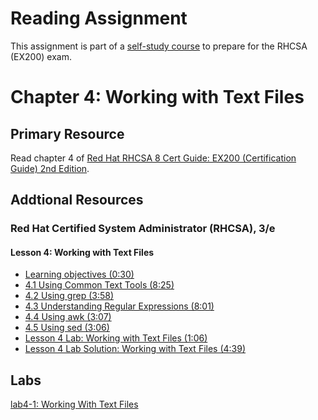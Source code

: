 # Reading Assignment
This assignment is part of a [self-study course](../README.md) to prepare for the RHCSA (EX200) exam.
# Chapter 4: Working with Text Files

## Primary Resource
Read chapter 4 of [Red Hat RHCSA 8 Cert Guide: EX200 (Certification Guide) 2nd Edition](https://www.amazon.com/Red-RHCSA-Cert-Guide-Certification/dp/0137341628/).
## Addtional Resources

### Red Hat Certified System Administrator (RHCSA), 3/e

#### Lesson 4: Working with Text Files
- [Learning objectives (0:30)](https://learning.oreilly.com/videos/red-hat-certified/9780135656495/9780135656495-RCSA_01_04_00)
- [4.1 Using Common Text Tools (8:25)](https://learning.oreilly.com/videos/red-hat-certified/9780135656495/9780135656495-RCSA_01_04_01)
- [4.2 Using grep (3:58)](https://learning.oreilly.com/videos/red-hat-certified/9780135656495/9780135656495-RCSA_01_04_02)
- [4.3 Understanding Regular Expressions (8:01)](https://learning.oreilly.com/videos/red-hat-certified/9780135656495/9780135656495-RCSA_01_04_03)
- [4.4 Using awk (3:07)](https://learning.oreilly.com/videos/red-hat-certified/9780135656495/9780135656495-RCSA_01_04_04)
- [4.5 Using sed (3:06)](https://learning.oreilly.com/videos/red-hat-certified/9780135656495/9780135656495-RCSA_01_04_05)
- [Lesson 4 Lab: Working with Text Files (1:06)](https://learning.oreilly.com/videos/red-hat-certified/9780135656495/9780135656495-RCSA_01_04_06)
- [Lesson 4 Lab Solution: Working with Text Files (4:39)](https://learning.oreilly.com/videos/red-hat-certified/9780135656495/9780135656495-RCSA_01_04_07)

## Labs
[lab4-1: Working With Text Files](lab4-1.md)</br>
